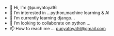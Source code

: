 - 👋 Hi, I’m @punyatoya16
- 👀 I’m interested in ...python,machine learning & AI
- 🌱 I’m currently learning django...
- 💞️ I’m looking to collaborate on python ...
- 📫 How to reach me ...  punyatoya16@gmail.com

<!---
punyatoya16/punyatoya16 is a ✨ special ✨ repository because its `README.md` (this file) appears on your GitHub profile.
You can click the Preview link to take a look at your changes.
--->
